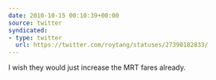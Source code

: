 ```yaml
---
date: 2010-10-15 00:10:39+00:00
source: twitter
syndicated:
- type: twitter
  url: https://twitter.com/roytang/statuses/27390182833/
---
```


I wish they would just increase the MRT fares already.
